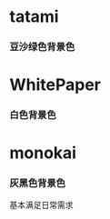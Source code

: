 tatami
====================
### 豆沙绿色背景色

WhitePaper
===================
### 白色背景色

monokai
===================
### 灰黑色背景色


基本满足日常需求
